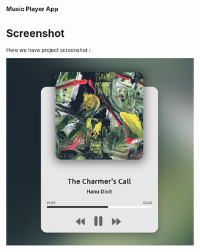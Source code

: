 

### Music Player App

# Screenshot
Here we have project screenshot :

![screenshot](screenshot.jpg)